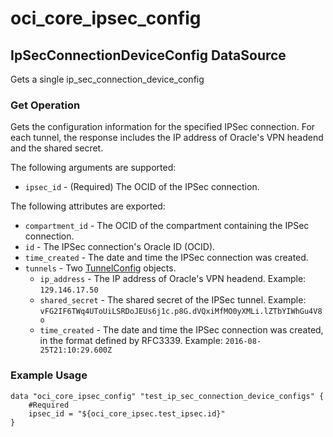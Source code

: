 # oci_core_ipsec_config

## IpSecConnectionDeviceConfig DataSource

Gets a single ip_sec_connection_device_config

### Get Operation
Gets the configuration information for the specified IPSec connection. For each tunnel, the
response includes the IP address of Oracle's VPN headend and the shared secret.

The following arguments are supported:

* `ipsec_id` - (Required) The OCID of the IPSec connection.


The following attributes are exported:

* `compartment_id` - The OCID of the compartment containing the IPSec connection.
* `id` - The IPSec connection's Oracle ID (OCID).
* `time_created` - The date and time the IPSec connection was created.
* `tunnels` - Two [TunnelConfig](https://docs.us-phoenix-1.oraclecloud.com/api/#/en/iaas/20160918/TunnelConfig/) objects.
	* `ip_address` - The IP address of Oracle's VPN headend.  Example: `129.146.17.50` 
	* `shared_secret` - The shared secret of the IPSec tunnel.  Example: `vFG2IF6TWq4UToUiLSRDoJEUs6j1c.p8G.dVQxiMfMO0yXMLi.lZTbYIWhGu4V8o` 
	* `time_created` - The date and time the IPSec connection was created, in the format defined by RFC3339.  Example: `2016-08-25T21:10:29.600Z`


### Example Usage

```hcl
data "oci_core_ipsec_config" "test_ip_sec_connection_device_configs" {
	#Required
	ipsec_id = "${oci_core_ipsec.test_ipsec.id}"
}
```
